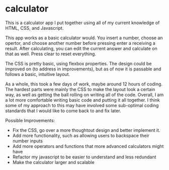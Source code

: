 # calculator

This is a calculator app I put together using all of my current knowledge of HTML, CSS, and Javascript.

This app works as a basic calculator would. You insert a number, choose an opertor, and choose another number before pressing enter a receiving a result. After calculating, you can edit the current answer and calculate on that as well. Press clear to reset everything.

The CSS is pretty basic, using flexbox properties. The design could be improved on (to address in improvements), but as of now it is passable and follows a basic, intuitive layout.

As a whole, this took a few days of work, maybe around 12 hours of coding. The hardest parts were mainly the CSS to make the layout look a certain way, as well as getting the ball rolling on writing all of the code. Overall, I am a lot more comfortable writing basic code and putting it all together. I think some of my approach to this may have involved some sub-optimal coding standards that I would like to come back to and fix later.

Possible Improvements:
- Fix the CSS, go over a more thoughtout design and better implement it.
- Add more functionality, such as allowing users to backspace their number inputs
- Add more operators and functions that more advanced calculators might have
- Refactor my javascript to be easier to understand and less redundant
- Make the calculator larger and scalable 